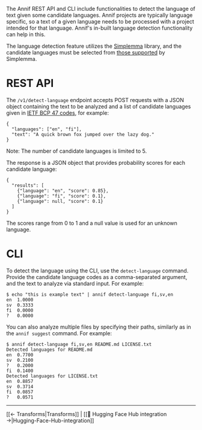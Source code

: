 The Annif REST API and CLI include functionalities to detect the language of text given some candidate languages. 
Annif projects are typically language specific, so a text of a given language needs to be processed with a project intended for that language. Annif's in-built language detection functionality can help in this. 

The language detection feature utilizes the [Simplemma](https://github.com/adbar/simplemma) library, and the candidate languages must be selected from [those supported](https://github.com/adbar/simplemma?tab=readme-ov-file#supported-languages) by Simplemma.

# REST API
The `/v1/detect-language` endpoint accepts POST requests with a JSON object containing the text to be analyzed and a list of candidate languages given in [IETF BCP 47 codes](https://en.wikipedia.org/wiki/IETF_language_tag), for example:
```
{
  "languages": ["en", "fi"],
  "text": "A quick brown fox jumped over the lazy dog."
}
```
Note: The number of candidate languages is limited to 5.

The response is a JSON object that provides probability scores for each candidate language:
```
{
  "results": [
    {"language": "en", "score": 0.85},
    {"language": "fi", "score": 0.1},
    {"language": null, "score": 0.1} 
  ]
}
```
The scores range from 0 to 1 and a null value is used for an unknown language.

# CLI
To detect the language using the CLI, use the `detect-language` command. Provide the candidate language codes as a comma-separated argument, and the text to analyze via standard input. For example:
```
$ echo "this is example text" | annif detect-language fi,sv,en
en	1.0000
sv	0.3333
fi	0.0000
?	0.0000
```
You can also analyze multiple files by specifying their paths, similarly as in the `annif suggest` command. For example:
```
$ annif detect-language fi,sv,en README.md LICENSE.txt 
Detected languages for README.md
en	0.7700
sv	0.2100
?	0.2000
fi	0.1400
Detected languages for LICENSE.txt
en	0.8857
sv	0.3714
fi	0.0857
?	0.0571
```

---
[[← Transforms|Transforms]] | [[🤗 Hugging Face Hub integration →|Hugging-Face-Hub-integration]]